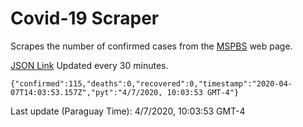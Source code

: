 # Covid-19 Scraper

Scrapes the number of confirmed cases from the [MSPBS](https://www.mspbs.gov.py/covid-19.php) web page.

[JSON Link](https://jmayalag.github.io/covid19-scrape/cases.json)
Updated every 30 minutes.
```
{"confirmed":115,"deaths":0,"recovered":0,"timestamp":"2020-04-07T14:03:53.157Z","pyt":"4/7/2020, 10:03:53 GMT-4"}
```
Last update (Paraguay Time): 4/7/2020, 10:03:53 GMT-4